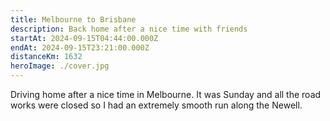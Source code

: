 ```yaml
---
title: Melbourne to Brisbane
description: Back home after a nice time with friends
startAt: 2024-09-15T04:44:00.000Z
endAt: 2024-09-15T23:21:00.000Z
distanceKm: 1632
heroImage: ./cover.jpg
---
```


Driving home after a nice time in Melbourne. It was Sunday and all the road works were closed so I had an extremely
smooth run along the Newell.
